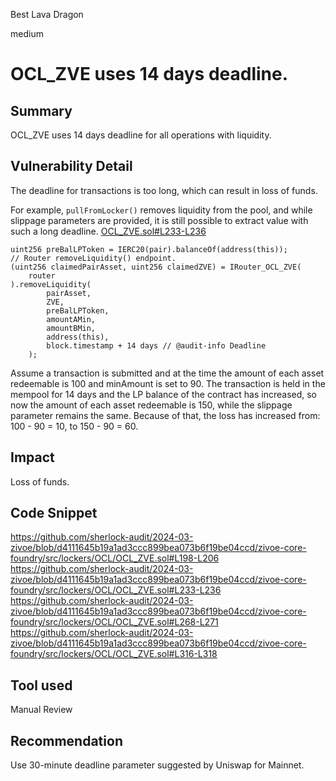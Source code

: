 Best Lava Dragon

medium

# OCL_ZVE uses 14 days deadline.

## Summary
OCL_ZVE uses 14 days deadline for all operations with liquidity.
## Vulnerability Detail
The deadline for transactions is too long, which can result in loss of funds.

For example, `pullFromLocker()` removes liquidity from the pool, and while slippage parameters are provided, it is still possible to extract value with such a long deadline.
[OCL_ZVE.sol#L233-L236](https://github.com/sherlock-audit/2024-03-zivoe/blob/d4111645b19a1ad3ccc899bea073b6f19be04ccd/zivoe-core-foundry/src/lockers/OCL/OCL_ZVE.sol#L233-L236)
```solidity
uint256 preBalLPToken = IERC20(pair).balanceOf(address(this));
// Router removeLiquidity() endpoint.
(uint256 claimedPairAsset, uint256 claimedZVE) = IRouter_OCL_ZVE(
    router
).removeLiquidity(
        pairAsset,
        ZVE, 
        preBalLPToken,
        amountAMin,
        amountBMin, 
        address(this),
        block.timestamp + 14 days // @audit-info Deadline
    );
```

Assume a transaction is submitted and at the time the amount of each asset redeemable is 100 and minAmount is set to 90. The transaction is held in the mempool for 14 days and the LP balance of the contract has increased, so now the amount of each asset redeemable is 150, while the slippage parameter remains the same. Because of that, the loss has increased from:
100 - 90 = 10, to 150 - 90 = 60.
## Impact
Loss of funds.
## Code Snippet
https://github.com/sherlock-audit/2024-03-zivoe/blob/d4111645b19a1ad3ccc899bea073b6f19be04ccd/zivoe-core-foundry/src/lockers/OCL/OCL_ZVE.sol#L198-L206
https://github.com/sherlock-audit/2024-03-zivoe/blob/d4111645b19a1ad3ccc899bea073b6f19be04ccd/zivoe-core-foundry/src/lockers/OCL/OCL_ZVE.sol#L233-L236
https://github.com/sherlock-audit/2024-03-zivoe/blob/d4111645b19a1ad3ccc899bea073b6f19be04ccd/zivoe-core-foundry/src/lockers/OCL/OCL_ZVE.sol#L268-L271
https://github.com/sherlock-audit/2024-03-zivoe/blob/d4111645b19a1ad3ccc899bea073b6f19be04ccd/zivoe-core-foundry/src/lockers/OCL/OCL_ZVE.sol#L316-L318
## Tool used

Manual Review

## Recommendation
Use 30-minute deadline parameter suggested by Uniswap for Mainnet. 
